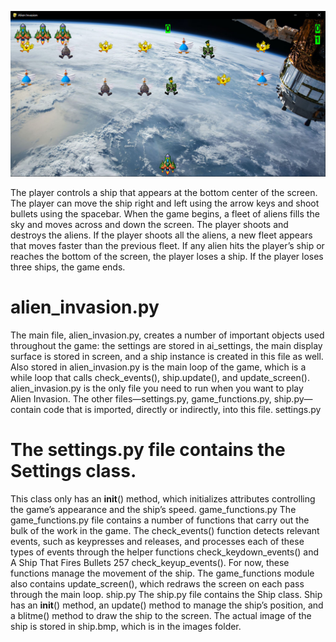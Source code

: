 ![](alien_readme.png)


The player controls a ship that appears at
the bottom center of the screen. The player can move the ship
right and left using the arrow keys and shoot bullets using the
spacebar. When the game begins, a fleet of aliens fills the sky
and moves across and down the screen. The player shoots and
destroys the aliens. If the player shoots all the aliens, a new fleet
appears that moves faster than the previous fleet. If any alien hits
the player’s ship or reaches the bottom of the screen, the player
loses a ship. If the player loses three ships, the game ends.

# alien_invasion.py
The main file, alien_invasion.py, creates a number of important objects used
throughout the game: the settings are stored in ai_settings, the main display
surface is stored in screen, and a ship instance is created in this file as
well. Also stored in alien_invasion.py is the main loop of the game, which is
a while loop that calls check_events(), ship.update(), and update_screen().
alien_invasion.py is the only file you need to run when you want to play
Alien Invasion. The other files—settings.py, game_functions.py, ship.py—
contain code that is imported, directly or indirectly, into this file.
settings.py
# The settings.py file contains the Settings class. 
This class only has an __init__() method, which initializes attributes controlling the game’s
appearance and the ship’s speed.
game_functions.py
The game_functions.py file contains a number of functions that carry out
the bulk of the work in the game. The check_events() function detects relevant
events, such as keypresses and releases, and processes each of these
types of events through the helper functions check_keydown_events() and
A Ship That Fires Bullets 257
check_keyup_events(). For now, these functions manage the movement of
the ship. The game_functions module also contains update_screen(), which
redraws the screen on each pass through the main loop.
ship.py
The ship.py file contains the Ship class. Ship has an __init__() method, an
update() method to manage the ship’s position, and a blitme() method
to draw the ship to the screen. The actual image of the ship is stored in
ship.bmp, which is in the images folder.
